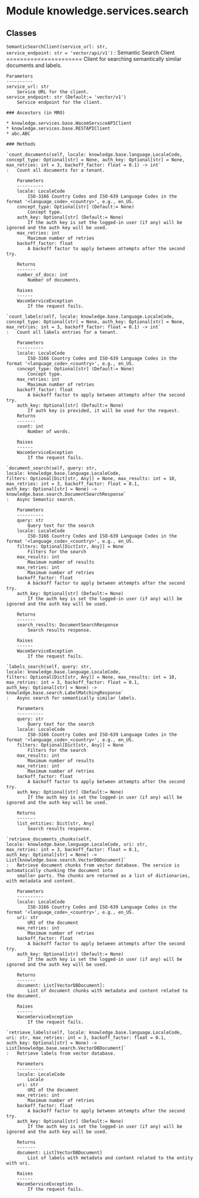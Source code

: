 Module knowledge.services.search
================================

Classes
-------

`SemanticSearchClient(service_url: str, service_endpoint: str = 'vector/api/v1')`
:   Semantic Search Client
    ======================
    Client for searching semantically similar documents and labels.
    
    Parameters
    ----------
    service_url: str
        Service URL for the client.
    service_endpoint: str (Default:= 'vector/v1')
        Service endpoint for the client.

    ### Ancestors (in MRO)

    * knowledge.services.base.WacomServiceAPIClient
    * knowledge.services.base.RESTAPIClient
    * abc.ABC

    ### Methods

    `count_documents(self, locale: knowledge.base.language.LocaleCode, concept_type: Optional[str] = None, auth_key: Optional[str] = None, max_retries: int = 3, backoff_factor: float = 0.1) ‑> int`
    :   Count all documents for a tenant.
        
        Parameters
        ----------
        locale: LocaleCode
            ISO-3166 Country Codes and ISO-639 Language Codes in the format '<language_code>_<country>', e.g., en_US.
        concept_type: Optional[str] (Default:= None)
            Concept type.
        auth_key: Optional[str] (Default:= None)
            If the auth key is set the logged-in user (if any) will be ignored and the auth key will be used.
        max_retries: int
            Maximum number of retries
        backoff_factor: float
            A backoff factor to apply between attempts after the second try.
        
        Returns
        -------
        number_of_docs: int
            Number of documents.
        
        Raises
        ------
        WacomServiceException
            If the request fails.

    `count_labels(self, locale: knowledge.base.language.LocaleCode, concept_type: Optional[str] = None, auth_key: Optional[str] = None, max_retries: int = 3, backoff_factor: float = 0.1) ‑> int`
    :   Count all labels entries for a tenant.
        
        Parameters
        ----------
        locale: LocaleCode
            ISO-3166 Country Codes and ISO-639 Language Codes in the format '<language_code>_<country>', e.g., en_US.
        concept_type: Optional[str] (Default:= None)
            Concept type.
        max_retries: int
            Maximum number of retries
        backoff_factor: float
            A backoff factor to apply between attempts after the second try.
        auth_key: Optional[str] (Default:= None)
            If auth key is provided, it will be used for the request.
        Returns
        -------
        count: int
            Number of words.
        
        Raises
        ------
        WacomServiceException
            If the request fails.

    `document_search(self, query: str, locale: knowledge.base.language.LocaleCode, filters: Optional[Dict[str, Any]] = None, max_results: int = 10, max_retries: int = 3, backoff_factor: float = 0.1, auth_key: Optional[str] = None) ‑> knowledge.base.search.DocumentSearchResponse`
    :   Async Semantic search.
        
        Parameters
        ----------
        query: str
            Query text for the search
        locale: LocaleCode
            ISO-3166 Country Codes and ISO-639 Language Codes in the format '<language_code>_<country>', e.g., en_US.
        filters: Optional[Dict[str, Any]] = None
            Filters for the search
        max_results: int
            Maximum number of results
        max_retries: int
            Maximum number of retries
        backoff_factor: float
            A backoff factor to apply between attempts after the second try.
        auth_key: Optional[str] (Default:= None)
            If the auth key is set the logged-in user (if any) will be ignored and the auth key will be used.
        
        Returns
        -------
        search_results: DocumentSearchResponse
            Search results response.
        
        Raises
        ------
        WacomServiceException
            If the request fails.

    `labels_search(self, query: str, locale: knowledge.base.language.LocaleCode, filters: Optional[Dict[str, Any]] = None, max_results: int = 10, max_retries: int = 3, backoff_factor: float = 0.1, auth_key: Optional[str] = None) ‑> knowledge.base.search.LabelMatchingResponse`
    :   Async search for semantically similar labels.
        
        Parameters
        ----------
        query: str
            Query text for the search
        locale: LocaleCode
            ISO-3166 Country Codes and ISO-639 Language Codes in the format '<language_code>_<country>', e.g., en_US.
        filters: Optional[Dict[str, Any]] = None
            Filters for the search
        max_results: int
            Maximum number of results
        max_retries: int
            Maximum number of retries
        backoff_factor: float
            A backoff factor to apply between attempts after the second try.
        auth_key: Optional[str] (Default:= None)
            If the auth key is set the logged-in user (if any) will be ignored and the auth key will be used.
        
        Returns
        -------
        list_entities: Dict[str, Any]
            Search results response.

    `retrieve_documents_chunks(self, locale: knowledge.base.language.LocaleCode, uri: str, max_retries: int = 3, backoff_factor: float = 0.1, auth_key: Optional[str] = None) ‑> List[knowledge.base.search.VectorDBDocument]`
    :   Retrieve document chunks from vector database. The service is automatically chunking the document into
        smaller parts. The chunks are returned as a list of dictionaries, with metadata and content.
        
        Parameters
        ----------
        locale: LocaleCode
            ISO-3166 Country Codes and ISO-639 Language Codes in the format '<language_code>_<country>', e.g., en_US.
        uri: str
            URI of the document
        max_retries: int
            Maximum number of retries
        backoff_factor: float
            A backoff factor to apply between attempts after the second try.
        auth_key: Optional[str] (Default:= None)
            If the auth key is set the logged-in user (if any) will be ignored and the auth key will be used.
        
        Returns
        -------
        document: List[VectorDBDocument]:
            List of document chunks with metadata and content related to the document.
        
        Raises
        ------
        WacomServiceException
            If the request fails.

    `retrieve_labels(self, locale: knowledge.base.language.LocaleCode, uri: str, max_retries: int = 3, backoff_factor: float = 0.1, auth_key: Optional[str] = None) ‑> List[knowledge.base.search.VectorDBDocument]`
    :   Retrieve labels from vector database.
        
        Parameters
        ----------
        locale: LocaleCode
            Locale
        uri: str
            URI of the document
        max_retries: int
            Maximum number of retries
        backoff_factor: float
            A backoff factor to apply between attempts after the second try.
        auth_key: Optional[str] (Default:= None)
            If the auth key is set the logged-in user (if any) will be ignored and the auth key will be used.
        
        Returns
        -------
        document: List[VectorDBDocument]
            List of labels with metadata and content related to the entity with uri.
        
        Raises
        ------
        WacomServiceException
            If the request fails.